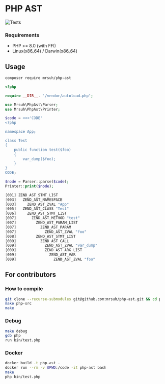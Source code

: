 # PHP AST

![Tests](https://github.com/mrsuh/php-ast/actions/workflows/tests.yml/badge.svg)

### Requirements
* PHP >= 8.0 (with FFI)
* Linux(x86_64) / Darwin(x86_64)

## Usage

```bash
composer require mrsuh/php-ast
```

```php
<?php

require __DIR__. '/vendor/autoload.php';

use Mrsuh\PhpAst\Parser;
use Mrsuh\PhpAst\Printer;

$code = <<<'CODE'
<?php

namespace App;

class Test
{
    public function test($foo)
    {
        var_dump($foo);
    }
}
CODE;

$node = Parser::parse($code);
Printer::print($node);
```

```bash
[001] ZEND_AST_STMT_LIST
[003]   ZEND_AST_NAMESPACE
[003]     ZEND_AST_ZVAL "App"
[005]   ZEND_AST_CLASS "Test"
[006]     ZEND_AST_STMT_LIST
[007]       ZEND_AST_METHOD "test"
[007]         ZEND_AST_PARAM_LIST
[007]           ZEND_AST_PARAM
[007]             ZEND_AST_ZVAL "foo"
[008]         ZEND_AST_STMT_LIST
[009]           ZEND_AST_CALL
[009]             ZEND_AST_ZVAL "var_dump"
[009]             ZEND_AST_ARG_LIST
[009]               ZEND_AST_VAR
[009]                 ZEND_AST_ZVAL "foo"
```

## For contributors

### How to compile

```bash
git clone --recurse-submodules git@github.com:mrsuh/php-ast.git && cd php-ast
make php-src
make
```

### Debug

```bash
make debug
gdb php
run bin/test.php
```

### Docker

```bash
docker build -t php-ast .
docker run --rm -v $PWD:/code -it php-ast bash
make
php bin/test.php
```
